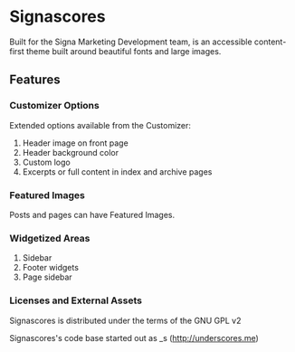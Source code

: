 # Signascores
Built for the Signa Marketing Development team, is an accessible content-first theme built around beautiful fonts and large images.
## Features

### Customizer Options
Extended options available from the Customizer:

1. Header image on front page
2. Header background color
3. Custom logo
4. Excerpts or full content in index and archive pages

### Featured Images
Posts and pages can have Featured Images.

### Widgetized Areas
1. Sidebar
2. Footer widgets
3. Page sidebar

### Licenses and External Assets
Signascores is distributed under the terms of the GNU GPL v2

Signascores's code base started out as _s (http://underscores.me)
